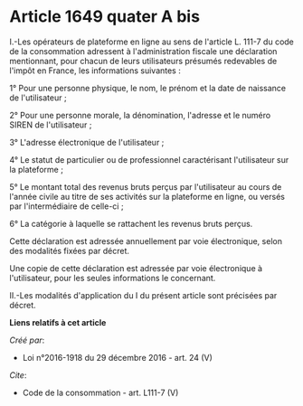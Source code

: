 # Article 1649 quater A bis

I.-Les opérateurs de plateforme en ligne au sens de l'article L. 111-7 du code de la consommation adressent à
l'administration fiscale une déclaration mentionnant, pour chacun de leurs utilisateurs présumés redevables de l'impôt en
France, les informations suivantes : 

1° Pour une personne physique, le nom, le prénom et la date de naissance de l'utilisateur ; 

2° Pour une personne morale, la dénomination, l'adresse et le numéro SIREN de l'utilisateur ; 

3° L'adresse électronique de l'utilisateur ; 

4° Le statut de particulier ou de professionnel caractérisant l'utilisateur sur la plateforme ; 

5° Le montant total des revenus bruts perçus par l'utilisateur au cours de l'année civile au titre de ses activités sur la
plateforme en ligne, ou versés par l'intermédiaire de celle-ci ; 

6° La catégorie à laquelle se rattachent les revenus bruts perçus. 

Cette déclaration est adressée annuellement par voie électronique, selon des modalités fixées par décret. 

Une copie de cette déclaration est adressée par voie électronique à l'utilisateur, pour les seules informations le
concernant. 

II.-Les modalités d'application du I du présent article sont précisées par décret.

**Liens relatifs à cet article**

_Créé par_:

  - Loi n°2016-1918 du 29 décembre 2016 - art. 24 (V)

_Cite_:

  - Code de la consommation - art. L111-7 (V)
